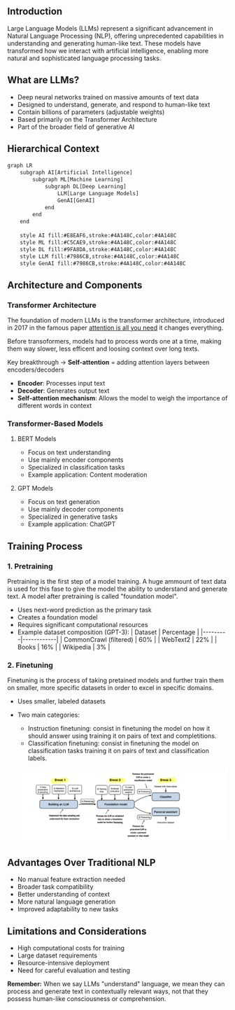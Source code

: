 ## Introduction
Large Language Models (LLMs) represent a significant advancement in Natural Language Processing (NLP), offering unprecedented capabilities in understanding and generating human-like text. These models have transformed how we interact with artificial intelligence, enabling more natural and sophisticated language processing tasks.

## What are LLMs?

- Deep neural networks trained on massive amounts of text data
- Designed to understand, generate, and respond to human-like text
- Contain billions of parameters (adjustable weights)
- Based primarily on the Transformer Architecture
- Part of the broader field of generative AI 



## Hierarchical Context

```mermaid
graph LR
    subgraph AI[Artificial Intelligence]
        subgraph ML[Machine Learning]
            subgraph DL[Deep Learning]
                LLM[Large Language Models]
                GenAI[GenAI]
            end
        end
    end

    style AI fill:#E8EAF6,stroke:#4A148C,color:#4A148C
    style ML fill:#C5CAE9,stroke:#4A148C,color:#4A148C
    style DL fill:#9FA8DA,stroke:#4A148C,color:#4A148C
    style LLM fill:#7986CB,stroke:#4A148C,color:#4A148C
    style GenAI fill:#7986CB,stroke:#4A148C,color:#4A148C
```

## Architecture and Components

### Transformer Architecture
The foundation of modern LLMs is the transformer architecture, introduced in 2017 in the famous paper [attention is all you need](Attention_is_all_you_need.pdf) it changes everything. 

Before transoformers, models had to process words one at a time, making them way slower, less efficent and loosing context over long texts. 

Key breakthrough -> **Self-attention** = adding attention layers between encoders/decoders

- **Encoder**: Processes input text
- **Decoder**: Generates output text
- **Self-attention mechanism**: Allows the model to weigh the importance of different words in context

### Transformer-Based Models

1. BERT Models
   - Focus on text understanding
   - Use mainly encoder components
   - Specialized in classification tasks
   - Example application: Content moderation

2. GPT Models
   - Focus on text generation
   - Use mainly decoder components
   - Specialized in generative tasks
   - Example application: ChatGPT

## Training Process

### 1. Pretraining

Pretraining is the first step of a model training. A huge ammount of text data is used for this fase to give the model the ability to understand and generate text. 
A model after pretraining is called "foundation model".

- Uses next-word prediction as the primary task
- Creates a foundation model
- Requires significant computational resources
- Example dataset composition (GPT-3):
| Dataset | Percentage |
|---------|------------|
| CommonCrawl (filtered) | 60% |
| WebText2 | 22% |
| Books | 16% |
| Wikipedia | 3% |


### 2. Finetuning

Finetuning is the process of taking pretained models and further train them on smaller, more specific datasets in order to excel in specific domains. 

- Uses smaller, labeled datasets
- Two main categories:
  - Instruction finetuning: consist in finetuning the model on how it should answer using training it on pairs of text and completitions. 
  - Classification finetuning: consist in finetuning the model on classification tasks training it on pairs of text and classification labels.

  ![phases](../../assets/img2.jpeg)

## Advantages Over Traditional NLP
- No manual feature extraction needed
- Broader task compatibility
- Better understanding of context
- More natural language generation
- Improved adaptability to new tasks

## Limitations and Considerations
- High computational costs for training
- Large dataset requirements
- Resource-intensive deployment
- Need for careful evaluation and testing


**Remember:** When we say LLMs "understand" language, we mean they can process and generate text in contextually relevant ways, not that they possess human-like consciousness or comprehension.
